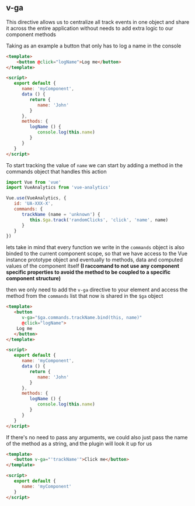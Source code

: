 ## v-ga

This directive allows us to centralize all track events in one object and share it across the entire application without needs to add extra logic to our component methods

Taking as an example a button that only has to log a name in the console

```html
<template>
    <button @click="logName">Log me</button>
</template>

<script>
   export default {
      name: 'myComponent',
      data () {
         return {
            name: 'John'
         }
      },
      methods: {
         logName () {
            console.log(this.name)
         }
      }
   }
</script>
```

To start tracking the value of `name` we can start by adding a method in the commands object that handles this action

```js
import Vue from 'vue'
import VueAnalytics from 'vue-analytics'

Vue.use(VueAnalytics, {
   id: 'UA-XXX-X',
   commands: {
      trackName (name = 'unknown') {
         this.$ga.track('randomClicks', 'click', 'name', name)
      }
   }
})
```
lets take in mind that every function we write in the `commands` object is also binded to the current component scope, so that we have access to the Vue instance prototype object and eventually to methods, data and computed values of the component itself __(I raccomand to not use any component specific properties to avoid the method to be coupled to a specific component structure)__

then we only need to add the `v-ga` directive to your element and access the method from the `commands` list that now is shared in the `$ga` object

```html
<template>
   <button 
      v-ga="$ga.commands.trackName.bind(this, name)" 
      @click="logName">
	Log me
   </button>
</template>

<script>
   export default {
      name: 'myComponent',
      data () {
         return {
            name: 'John'
         }
      },
      methods: {
         logName () {
            console.log(this.name)
         }
      }
   }
</script>
```

If there's no need to pass any arguments, we could also just pass the name of the method as a string, and the plugin will look it up for us

```html
<template>
   <button v-ga="'trackName'">Click me</button>
</template>

<script>
   export default {
      name: 'myComponent'
   }
</script>
```
